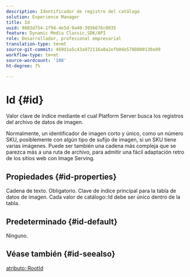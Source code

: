 ```yaml
---
description: Identificador de registro del catálogo
solution: Experience Manager
title: Id
uuid: 9803d754-1f94-4e5d-9a40-3936676c0035
feature: Dynamic Media Classic,SDK/API
role: Desarrollador, profesional empresarial
translation-type: tm+mt
source-git-commit: 469d1a5c43a972116a8a2efb0de5708800130a99
workflow-type: tm+mt
source-wordcount: '108'
ht-degree: 7%

---
```



# Id {#id}

Valor clave de índice mediante el cual Platform Server busca los registros del archivo de datos de imagen.

Normalmente, un identificador de imagen corto y único, como un número SKU, posiblemente con algún tipo de sufijo de imagen, si un SKU tiene varias imágenes. Puede ser también una cadena más compleja que se parezca más a una ruta de archivo, para admitir una fácil adaptación retro de los sitios web con Image Serving.

## Propiedades {#id-properties}

Cadena de texto. Obligatorio. Clave de índice principal para la tabla de datos de imagen. Cada valor de catálogo::Id debe ser único dentro de la tabla.

## Predeterminado {#id-default}

Ninguno.

## Véase también {#id-seealso}

[atributo::RootId](/help/aem-is-ir-api/is-api/image-catalog/image-serving-api-ref/c-image-catalog-reference/c-attributes-reference/r-rootid.md)